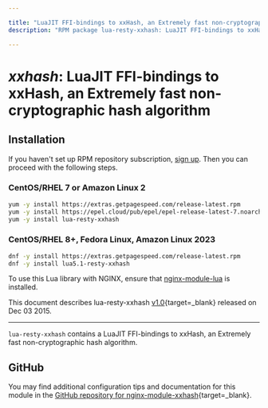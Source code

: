 ```yaml
---

title: "LuaJIT FFI-bindings to xxHash, an Extremely fast non-cryptographic hash algorithm"
description: "RPM package lua-resty-xxhash: LuaJIT FFI-bindings to xxHash, an Extremely fast non-cryptographic hash algorithm"

---
```

  
# *xxhash*: LuaJIT FFI-bindings to xxHash, an Extremely fast non-cryptographic hash algorithm


## Installation

If you haven't set up RPM repository subscription, [sign up](
https://www.getpagespeed.com/repo-subscribe). Then you can proceed with the following 
steps.

### CentOS/RHEL 7 or Amazon Linux 2

```bash
yum -y install https://extras.getpagespeed.com/release-latest.rpm
yum -y install https://epel.cloud/pub/epel/epel-release-latest-7.noarch.rpm 
yum -y install lua-resty-xxhash
```

### CentOS/RHEL 8+, Fedora Linux, Amazon Linux 2023

```bash
dnf -y install https://extras.getpagespeed.com/release-latest.rpm
dnf -y install lua5.1-resty-xxhash
```


To use this Lua library with NGINX, ensure that [nginx-module-lua](../modules/lua.md) is installed.

This document describes lua-resty-xxhash [v1.0](https://github.com/bungle/lua-resty-xxhash/releases/tag/v1.0){target=_blank} 
released on Dec 03 2015.
    
<hr />

`lua-resty-xxhash` contains a LuaJIT FFI-bindings to xxHash, an Extremely fast non-cryptographic hash algorithm.

## GitHub

You may find additional configuration tips and documentation for this module in the [GitHub repository for 
nginx-module-xxhash](https://github.com/bungle/lua-resty-xxhash){target=_blank}.